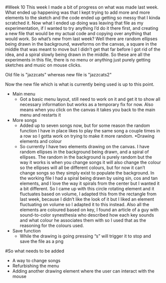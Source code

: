 #Week 10
This week I made a bit of progress on what was made last week. What ended up happening was that I kept trying to add more and more elements to the sketch and the code ended up getting so messy that I kinda scratched it. Now what I ended up doing was leaving that file as my experimentation, if I wanted to try anything I’d do it there first, and creating a new file that would be my actual code and copying over anything that would work. So what’s new from last week? Well there are random ellipses being drawn in the background, waveforms on the canvas, a square in the middle that was meant to move but I didn’t get that far before I got rid of the idea, and a spiral slowly being drawn in the middle. So these are all the experiments in this file, there is no menu or anything just purely getting sketches and music on mouse clicks.

Old file is "jazzcats" whereas new file is "jazzcats2"

Now the new file which is what is currently being used is up to this point.
* Main menu
	* Got a basic menu layout, still need to work on it and get it to show all necessary information but works as a temporary fix for now. Also means when you click on the canvas it takes you back to the main menu and restarts it
* More songs
	* Added up to seven songs now, but for some reason the random function I have in place likes to play the same song a couple times in a row so I gotta work on trying to make it more random.
*Drawing elements and colour
	* So currently I have two elements drawing on the canvas. I have random ellipses in the background being drawn, and a spiral of ellipses. The random in the background is purely random but the way it works is when you change songs it will also change the colour so the ellipses will all be different colours, but for now it can’t change songs so they simply exist to populate the background. In the working file I had a spiral being drawn by using sin, cos and tan elements, and I love the way it spirals from the center but I wanted it a bit different. So I came up with this circle rotating element and it fluctuates based on volume, I adapted this from the rectangle from last week, because I didn’t like the look of it but I liked an element fluctuating on volume so I adapted it to this instead. Also all the elements are coloured based on key, I found an article of a guy with sound-to-color synesthesia who described how each key sounds and what colour he associates them with so I used that as the reasoning for the colours used. 
* Save function
	* While the drawing is going pressing “s” will trigger it to stop and save the file as a png


#So what needs to be added
* A way to change songs
* Refurbishing the menu
* Adding another drawing element where the user can interact with the mouse
